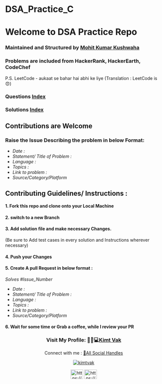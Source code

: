 # DSA_Practice_C

# Welcome to DSA Practice Repo
<h3>Maintained and Structured by <a href="https://github.com/KimtVak8143">Mohit Kumar Kushwaha</a></h3>

### Problems are included from HackerRank, HackerEarth, CodeChef
P.S. LeetCode - aukaat se bahar hai abhi ke liye
(Translation : LeetCode is 😍)

<h3>Questions <a href="https://github.com/KimtVak8143/DSA_Practice_C/blob/main/QnREADME.md">Index</a></h3>

<h3>Solutions <a href="https://github.com/KimtVak8143/DSA_Practice_C/blob/main/SolREADME.md">Index </a></h3>

## Contributions are Welcome

### Raise the Issue Describing the problem in below Format:
- *Date :*
- *Statement/ Title of Problem :*
- *Language :*
- *Topics :*
- *Link to problem :*
- *Source/Category/Platform*

## Contributing Guidelines/ Instructions :
#### 1. Fork this repo and clone onto your Local Machine
#### 2. switch to a new Branch
#### 3. Add solution file and make necessary Changes.
(Be sure to Add test cases in every solution and Instructions wherever necessary)
#### 4. Push your Changes
#### 5. Create A pull Request in below format :
*Solves #Issue_Number*
- *Date :*
- *Statement/ Title of Problem :*
- *Language :*
- *Topics :*
- *Link to problem :*
- *Source/Category/Platform*
#### 6. Wait for some time or Grab a coffee, while I review your PR


<h3 align="center">Visit My Profile: 👨‍💻💻<a href="https://github.com/KimtVak8143">Kimt Vak</a></h3>

<p align="middle">Connect with me : <a href="https://linktr.ee/mohit_kushwaha">🔗All Social Handles</a></p> 
<p align="middle"> <a href="https://twitter.com/kimtvak" target="blank"><img src="https://img.shields.io/twitter/follow/kimtvak?logo=twitter&style=for-the-badge" alt="kimtvak" /></a> </p>
<p align="middle">
<a href="https://linkedin.com/in/https://www.linkedin.com/in/mohit-kushwaha-86910a185/" target="blank"><img align="center" src="https://raw.githubusercontent.com/rahuldkjain/github-profile-readme-generator/master/src/images/icons/Social/linked-in-alt.svg" alt="https://www.linkedin.com/in/mohit-kushwaha-86910a185/" height="30" width="40" /></a>
<a href="https://instagram.com/https://www.instagram.com/mohit_kumar_kush/?hl=en" target="blank"><img align="center" src="https://raw.githubusercontent.com/rahuldkjain/github-profile-readme-generator/master/src/images/icons/Social/instagram.svg" alt="https://www.instagram.com/mohit_kumar_kush/?hl=en" height="30" width="40" /></a>
</p>
